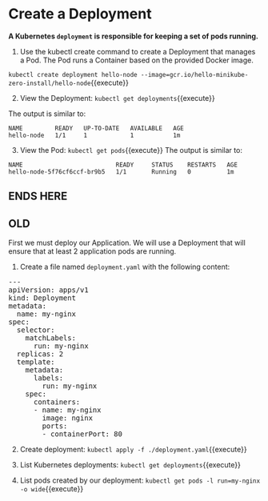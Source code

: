 # Create a Deployment

**A Kubernetes `deployment` is responsible for keeping a set of pods running.**

1. Use the kubectl create command to create a Deployment that manages a Pod. The Pod runs a Container based on the provided Docker image.

`kubectl create deployment hello-node --image=gcr.io/hello-minikube-zero-install/hello-node`{{execute}}

2. View the Deployment:
`kubectl get deployments`{{execute}}

The output is similar to:
```
NAME         READY   UP-TO-DATE   AVAILABLE   AGE
hello-node   1/1     1            1           1m
```

3. View the Pod:
`kubectl get pods`{{execute}}
The output is similar to:
```
NAME                          READY     STATUS    RESTARTS   AGE
hello-node-5f76cf6ccf-br9b5   1/1       Running   0          1m
```

## ENDS HERE

## OLD

First we must deploy our Application. We will use a Deployment that will ensure that at least 2 application pods are running.

1. Create a file named `deployment.yaml` with the following content:
<pre class="file" data-filename="deployment.yaml" data-target="replace">---
apiVersion: apps/v1
kind: Deployment
metadata:
  name: my-nginx
spec:
  selector:
    matchLabels:
      run: my-nginx
  replicas: 2
  template:
    metadata:
      labels:
        run: my-nginx
    spec:
      containers:
      - name: my-nginx
        image: nginx
        ports:
        - containerPort: 80
</pre>

2. Create deployment:
`kubectl apply -f ./deployment.yaml`{{execute}}

3. List Kubernetes deployments:
`kubectl get deployments`{{execute}}

4. List pods created by our deployment:
`kubectl get pods -l run=my-nginx -o wide`{{execute}}

